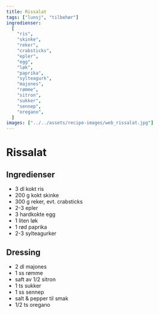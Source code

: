 ```yaml
---
title: Rissalat
tags: ["lunsj", "tilbehør"]
ingredienser:
  [
    "ris",
    "skinke",
    "reker",
    "crabsticks",
    "epler",
    "egg",
    "løk",
    "paprika",
    "sylteagurk",
    "majones",
    "rømme",
    "sitron",
    "sukker",
    "sennep",
    "oregano",
  ]
images: ["../../assets/recipe-images/web_rissalat.jpg"]
---
```


# Rissalat

## Ingredienser

- 3 dl kokt ris
- 200 g kokt skinke
- 300 g reker, evt. crabsticks
- 2-3 epler
- 3 hardkokte egg
- 1 liten løk
- 1 rød paprika
- 2-3 sylteagurker

## Dressing

- 2 dl majones
- 1 ss rømme
- saft av 1/2 sitron
- 1 ts sukker
- 1 ss sennep
- salt & pepper til smak
- 1/2 ts oregano
